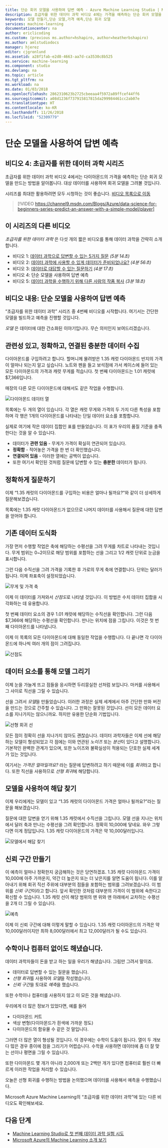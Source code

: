 ```yaml
---
title: 단순 회귀 모델을 사용하여 답변 예측 - Azure Machine Learning Studio | Microsoft Docs
description: 초급자를 위한 데이터 과학 비디오 4에는 가격을 예측하는 단순 회귀 모델을 만드는 방법이 나옵니다. 대상 데이터와 함께 선형 회귀가 포함됩니다.
keywords: 모델 만들기,단순 모델,가격 예측,단순 회귀 모델
services: machine-learning
documentationcenter: na
author: ericlicoding
ms.custom: (previous ms.author=hshapiro, author=heatherbshapiro)
ms.author: amlstudiodocs
manager: hjerez
editor: cjgronlund
ms.assetid: a28f1fab-e2d8-4663-aa7d-ca3530c8b525
ms.service: machine-learning
ms.component: studio
ms.devlang: na
ms.topic: article
ms.tgt_pltfrm: na
ms.workload: na
ms.date: 01/03/2018
ms.openlocfilehash: 2862310623b2725cbeeaa4f5972a89ffcef44ff6
ms.sourcegitcommit: a08d1236f737915817815da299984461cc2ab07e
ms.translationtype: HT
ms.contentlocale: ko-KR
ms.lasthandoff: 11/26/2018
ms.locfileid: "52309779"
---
```

# <a name="predict-an-answer-with-a-simple-model"></a>단순 모델을 사용하여 답변 예측
## <a name="video-4-data-science-for-beginners-series"></a>비디오 4: 초급자를 위한 데이터 과학 시리즈
초급자를 위한 데이터 과학 비디오 4에서는 다이아몬드의 가격을 예측하는 단순 회귀 모델을 만드는 방법을 알아봅니다. 대상 데이터를 사용하여 회귀 모델을 그려볼 것입니다.

시리즈를 최대한 활용하려면 모두 시청하는 것이 좋습니다. [비디오 목록으로 이동](#other-videos-in-this-series)
<br>

> [!VIDEO https://channel9.msdn.com/Blogs/Azure/data-science-for-beginners-series-predict-an-answer-with-a-simple-model/player]
>
>

## <a name="other-videos-in-this-series"></a>이 시리즈의 다른 비디오
*초급자를 위한 데이터 과학* 은 다섯 개의 짧은 비디오를 통해 데이터 과학을 간략히 소개합니다.

* 비디오 1: [데이터 과학으로 답변할 수 있는 5가지 질문](data-science-for-beginners-the-5-questions-data-science-answers.md) *(5분 14초)*
* 비디오 2: [데이터 과학에 사용할 수 있게 데이터가 준비되었나요?](data-science-for-beginners-is-your-data-ready-for-data-science.md) *(4분 56초)*
* 비디오 3: [데이터로 대답할 수 있는 질문하기](data-science-for-beginners-ask-a-question-you-can-answer-with-data.md) *(4분 17초)*
* 비디오 4: 단순 모델을 사용하여 답변 예측
* 비디오 5: [데이터 과학을 수행하기 위해 다른 사람의 작품 복사](data-science-for-beginners-copy-other-peoples-work-to-do-data-science.md) *(3분 18초)*

## <a name="transcript-predict-an-answer-with-a-simple-model"></a>비디오 내용: 단순 모델을 사용하여 답변 예측
“초급자를 위한 데이터 과학” 시리즈 중 4번째 비디오를 시작합니다. 여기서는 간단한 모델을 빌드하고 예측을 진행할 것입니다.

*모델* 은 데이터에 대한 간소화된 이야기입니다. 무슨 의미인지 보여드리겠습니다.

## <a name="collect-relevant-accurate-connected-enough-data"></a>관련성 있고, 정확하고, 연결된 충분한 데이터 수집
다이아몬드를 구입하려고 합니다. 할머니께 물려받은 1.35 캐럿 다이아몬드 반지의 가격이 얼마나 되는지 알고 싶습니다. 노트와 펜을 들고 보석점에 가서 케이스에 들어 있는 모든 다이아몬드의 가격과 캐럿 무게를 적습니다. 첫 번째 다이아몬드는 1.01 캐럿에 $7,366입니다.

매장의 다른 모든 다이아몬드에 대해서도 같은 작업을 수행합니다.

![다이아몬드 데이터 열](./media/data-science-for-beginners-predict-an-answer-with-a-simple-model/diamond-data.png)

목록에는 두 개의 열이 있습니다. 각 열은 캐럿 무게와 가격의 두 가지 다른 특성을 포함하며 각 행은 1개의 다이아몬드를 나타내는 단일 데이터 요소를 포함합니다.

실제로 여기에 작은 데이터 집합인 표를 만들었습니다. 이 표가 우리의 품질 기준을 충족한다는 것을 알 수 있습니다.

* 데이터가 **관련 있음** - 무게가 가격이 확실히 연관되어 있습니다.
* **정확함** - 적어놓은 가격을 한 번 더 확인했습니다.
* **연결되어 있음** - 이러한 열에는 공백이 없습니다.
* 또한 여기서 확인된 것처럼 질문에 답변할 수 있는 **충분한** 데이터가 됩니다.

## <a name="ask-a-sharp-question"></a>정확하게 질문하기
이제 “1.35 캐럿의 다이아몬드를 구입하는 비용은 얼마나 될까요?”와 같이 더 상세하게 질문해보겠습니다.

목록에는 1.35 캐럿 다이아몬드가 없으므로 나머지 데이터를 사용해서 질문에 대한 답변을 얻어야 합니다.

## <a name="plot-the-existing-data"></a>기존 데이터 도식화
가장 먼저 수행할 작업은 축에 해당하는 수평선을 그려 무게를 차트로 나타내는 것입니다. 무게 범위는 0~2이므로 해당 범위를 포함하는 선을 그리고 1/2 캐럿 단위로 눈금을 표시합니다.

그런 다음 수직선을 그려 가격을 기록한 후 가로의 무게 축에 연결합니다. 단위는 달러가 됩니다. 이제 좌표축이 설정되었습니다.

![무게 및 가격 축](./media/data-science-for-beginners-predict-an-answer-with-a-simple-model/weight-and-price-axes.png)

이제 이 데이터를 가져와서 *산점도*로 나타낼 것입니다. 이 방법은 수치 데이터 집합을 시각화하는 데 유용합니다.

첫 번째 데이터 요소의 경우 1.01 캐럿에 해당하는 수직선을 확인합니다. 그런 다음 $7,366에 해당하는 수평선을 확인합니다. 만나는 위치에 점을 그립니다. 이것은 첫 번째 다이아몬드를 나타냅니다.

이제 이 목록의 모든 다이아몬드에 대해 동일한 작업을 수행합니다. 다 끝나면 각 다이아몬드에 하나씩 여러 개의 점이 그려집니다.

![산점도](./media/data-science-for-beginners-predict-an-answer-with-a-simple-model/scatter-plot.png)

## <a name="draw-the-model-through-the-data-points"></a>데이터 요소를 통해 모델 그리기
이제 눈을 가늘게 뜨고 점들을 응시하면 두리뭉실한 선처럼 보입니다. 마커를 사용해서 그 사이로 직선을 그릴 수 있습니다.

선을 그려서 *모델*을 만들었습니다. 이러한 과정은 실제 세계에서 아주 간단한 만화 버전을 만드는 것으로 간주할 수 있습니다. 그 만화는 잘못된 것입니다. 선이 모든 데이터 요소를 지나가지는 않으니까요. 하지만 유용한 단순화 기법입니다.

![선형 회귀 선](./media/data-science-for-beginners-predict-an-answer-with-a-simple-model/linear-regression-line.png)

모든 점이 정확히 선을 지나가지 않아도 괜찮습니다. 데이터 과학자들은 이제 선에 해당하는 모델이 형성되었고 각 점에는 이와 연관된 *노이즈* 또는 *분산*이 있다고 설명합니다. 기본적인 완벽한 관계가 있으며, 또한 노이즈와 불확실성이 적용되는 단호한 실제 세계가 있는 것입니다.

여기서는 *가격은 얼마일까요?* 라는 질문에 답변하려고 하기 때문에 이를 *회귀*라고 합니다. 또한 직선을 사용하므로 *선형 회귀*에 해당합니다.

## <a name="use-the-model-to-find-the-answer"></a>모델을 사용하여 해답 찾기
이제 우리에게는 모델이 있고 “1.35 캐럿의 다이아몬드 가격은 얼마나 될까요?”라는 질문을 해보겠습니다.

질문에 대한 답변을 얻기 위해 1.35 캐럿에서 수직선을 그립니다. 모델 선을 지나는 위치에서 달러 축과 만나는 수평선을 그려 확인합니다. 정확히 10,000에 닿네요. 와우 그렇다면 이게 정답입니다. 1.35 캐럿 다이아몬드의 가격은 약 10,000달러입니다.

![모델에서 해답 찾기](./media/data-science-for-beginners-predict-an-answer-with-a-simple-model/find-the-answer.png)

## <a name="create-a-confidence-interval"></a>신뢰 구간 만들기
이 예측이 얼마나 정확한지 궁금해하는 것은 당연하겠죠. 1.35 캐럿 다이아몬드 가격이 10,000에 아주 가까운지, 약간 더 높은지 또는 더 낮은지를 알면 도움이 됩니다. 이를 알아내기 위해 회귀 직선 주위에 대부분의 점들을 포함하는 범위를 그려보겠습니다. 이 범위를 *신뢰 구간*이라고 합니다. 앞서 확인한 것처럼 대부분의 가격이 이 범위에 속한다고 확신할 수 있습니다. 1.35 캐럿 선이 해당 범위의 맨 위와 맨 아래에서 교차하는 수평선을 2개 더 그릴 수 있습니다.

![예측](./media/data-science-for-beginners-predict-an-answer-with-a-simple-model/confidence-interval.png)

이제 이 신뢰 구간에 대해 이렇게 말할 수 있습니다. 1.35 캐럿 다이아몬드의 가격은 약 10,000달러이지만 최하 8,000달러에서 최고 12,000달러가 될 수도 있습니다.

## <a name="were-done-with-no-math-or-computers"></a>수학이나 컴퓨터 없이도 해냈습니다.
데이터 과학자들이 돈을 받고 하는 일을 우리가 해넀습니다. 그림만 그려서 말이죠.

* 데이터로 답변할 수 있는 질문을 했습니다.
* *선형 회귀*를 사용하여 *모델*을 작성했습니다.
* *신뢰 구간*을 토대로 *예측*을 했습니다.

또한 수학이나 컴퓨터를 사용하지 않고 이 모든 것을 해냈습니다.

우리에게 더 많은 정보가 있었다면, 예를 들어

* 다이아몬드 커트
* 색상 변형(다이아몬드가 흰색에 가까운 정도)
* 다이아몬드의 함유물 수 같은 것 말입니다.

그러면 더 많은 열이 형성될 것입니다. 이 경우에는 수학이 도움이 됩니다. 열이 두 개보다 많은 경우 종이에 점을 그리기가 어렵습니다. 수학을 사용하면 데이터에 좀 더 잘 맞는 선이나 평면을 그릴 수 있습니다.

또한 다이아몬드 몇 개가 아니라 2,000개 또는 2백만 개가 있다면 컴퓨터로 훨씬 더 빠르게 이러한 작업을 처리할 수 있습니다.

오늘은 선형 회귀를 수행하는 방법을 논의했으며 데이터를 사용해서 예측을 수행했습니다.

Microsoft Azure Machine Learning의 “초급자를 위한 데이터 과학”에 있는 다른 비디오도 확인해보세요.

## <a name="next-steps"></a>다음 단계
* [Machine Learning Studio로 첫 번째 데이터 과학 실험 시도](create-experiment.md)
* [Microsoft Azure의 Machine Learning 소개 보기](what-is-machine-learning.md)
